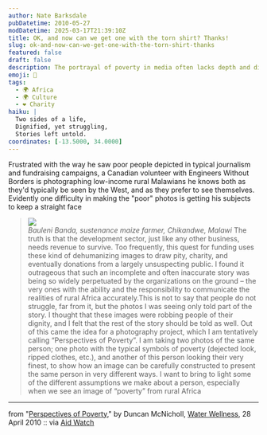 ```yaml
---
author: Nate Barksdale
pubDatetime: 2010-05-27
modDatetime: 2025-03-17T21:39:10Z
title: OK, and now can we get one with the torn shirt? Thanks!
slug: ok-and-now-can-we-get-one-with-the-torn-shirt-thanks
featured: false
draft: false
description: The portrayal of poverty in media often lacks depth and dignity; this project aims to reveal a fuller picture of individuals' lives.
emoji: 📸
tags:
  - 🌍 Africa
  - 🌍 Culture
  - ❤️ Charity
haiku: |
  Two sides of a life,  
  Dignified, yet struggling,  
  Stories left untold.
coordinates: [-13.5000, 34.0000]
---
```


Frustrated with the way he saw poor people depicted in typical journalism and fundraising campaigns, a Canadian volunteer with Engineers Without Borders is photographing low-income rural Malawians he knows both as they'd typically be seen by the West, and as they prefer to see themselves. Evidently one difficulty in making the "poor" photos is getting his subjects to keep a straight face

> ![](http://www.culture-making.com/media/malawi_portraits.jpg)  
> _Bauleni Banda, sustenance maize farmer, Chikandwe, Malawi_ The truth is that the development sector, just like any other business, needs revenue to survive. Too frequently, this quest for funding uses these kind of dehumanizing images to draw pity, charity, and eventually donations from a largely unsuspecting public. I found it outrageous that such an incomplete and often inaccurate story was being so widely perpetuated by the organizations on the ground – the very ones with the ability and the responsibility to communicate the realities of rural Africa accurately.This is not to say that people do not struggle, far from it, but the photos I was seeing only told part of the story. I thought that these images were robbing people of their dignity, and I felt that the rest of the story should be told as well. Out of this came the idea for a photography project, which I am tentatively calling “Perspectives of Poverty”. I am taking two photos of the same person; one photo with the typical symbols of poverty (dejected look, ripped clothes, etc.), and another of this person looking their very finest, to show how an image can be carefully constructed to present the same person in very different ways. I want to bring to light some of the different assumptions we make about a person, especially when we see an image of “poverty” from rural Africa

---

from "[Perspectives of Poverty](http://web.archive.org/web/20240627060833/http://waterwellness.ca/2010/04/28/perspectives-of-poverty/)," by Duncan McNicholl, [Water Wellness](http://web.archive.org/web/20240627060833/http://waterwellness.ca/2010/04/28/perspectives-of-poverty/), 28 April 2010 :: via [Aid Watch](https://www.google.com/search?q=%22Aid%20Watch%22%20aidwatchers.com)
